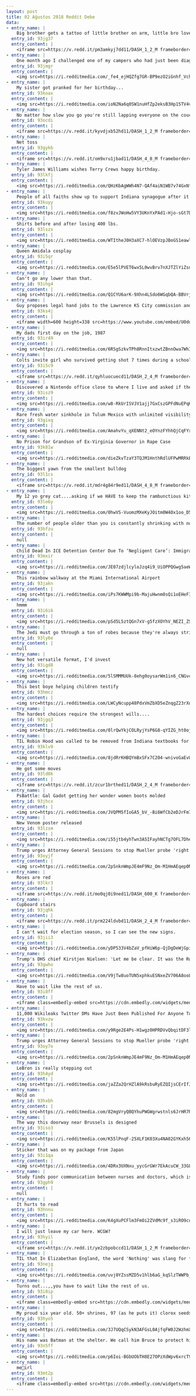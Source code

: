 ```yaml
---
layout: post
title: 02 Ağustos 2018 Reddit Debe
data:
- entry_name: |
    Big brother gets a tattoo of little brother on arm, little bro loves it
  entry_id: 93jg37
  entry_content: |
    <iframe src=https://v.redd.it/pm3amkyj7dd11/DASH_1_2_M frameborder=0></iframe>
- entry_name: |
    One month ago I challenged one of my campers who had just been diagnosed with dyslexia. I told her that if she could read 10 chapter books in the month of July, I would let her choose any color she wanted to dye my hair. Well she finished her challenge and alas I now have pink hair.
  entry_id: 93jmgr
  entry_content: |
    <img src=https://i.redditmedia.com/_fe4_ejHQZfg7GR-BP9ezO2iGnhf_VchkCui8hrUzrI.jpg?s=073c27b82a1263b0a363df4c406ada2a frameborder=0>
- entry_name: |
    My sister got pranked for her birthday...
  entry_id: 93koax
  entry_content: |
    <img src=https://i.redditmedia.com/ioN2Na6q0SW1nuHfZp2eksB3Hp15TV4vI8cjSY8z2tM.jpg?s=e3a1139eb5523a4688d1ca37509c11a5 frameborder=0>
- entry_name: |
    No matter how slow you go you're still lapping everyone on the couch.
  entry_id: 93ocdi
  entry_content: |
    <iframe src=https://v.redd.it/kyvdjxb52hd11/DASH_1_2_M frameborder=0></iframe>
- entry_name: |
    Net toss
  entry_id: 93gykb
  entry_content: |
    <iframe src=https://v.redd.it/om9xru1jbad11/DASH_4_8_M frameborder=0></iframe>
- entry_name: |
    Tyler James Williams wishes Terry Crews happy birthday.
  entry_id: 93lkfj
  entry_content: |
    <img src=https://i.redditmedia.com/QHzKbAgWWh4N7-QAf4aiN1WB7v74GxNfNY7_wV-WUwg.png?s=deaa02c6276ec449241b09c11cc6900d frameborder=0>
- entry_name: |
    People of all faiths show up to support Indiana synagogue after it was vandalized with nazi symbols
  entry_id: 93kuyy
  entry_content: |
    <img src=https://i.redditmedia.com/f8zvJWoHw5VY3UKnYxPAd1-Hjo-sGt7DX_su-YhJBxI.jpg?s=3e384d114d43e11df2708b0c788e3fa2 frameborder=0>
- entry_name: |
    Shirts before and after losing 400 lbs.
  entry_id: 93lszx
  entry_content: |
    <img src=https://i.redditmedia.com/WTItheJ0H3aXC7-hlOEVzpJBoGS1eawlZhdiONBE678.jpg?s=d792a94e57d922802731edb6e8f9b772 frameborder=0>
- entry_name: |
    Queen Amidala cosplay
  entry_id: 93i5qr
  entry_content: |
    <img src=https://i.redditmedia.com/E5e5lPVET6wx5L0wvBrv7nXJTZlYiZsnigB_VTeWpHo.jpg?s=8cabbc9d9d1dba775a1ac11ddcc9f3a6 frameborder=0>
- entry_name: |
    Can't go any lower than that.
  entry_id: 93ihg4
  entry_content: |
    <img src=https://i.redditmedia.com/Q1CYU6arK-9Xhn4LSdo6WGqbQA-BBVrje4MUa3CqW9o.jpg?s=3ac6d5ad3208dab110634bd8256cbc48 frameborder=0>
- entry_name: |
    Guy proposes legal hand jobs to the Lawrence KS City commission and it's amazing.
  entry_id: 93ks4j
  entry_content: |
    <iframe width=600 height=338 src=https://www.youtube.com/embed/U0doq2bNiDo?feature=oembed&enablejsapi=1 frameborder=0 allow=autoplay; encrypted-media allowfullscreen></iframe>
- entry_name: |
    My dads first day on the job, 1987
  entry_id: 93ir49
  entry_content: |
    <img src=https://i.redditmedia.com/6RSgSzkvTPh8RnnItxzwtZBnnOwa7WhItwX1A4oeCpw.jpg?s=f63beedc950990d8faa82e45843189b1 frameborder=0>
- entry_name: |
    Colts invite girl who survived getting shot 7 times during a school shooting to break down their team huddle
  entry_id: 93i5c9
  entry_content: |
    <iframe src=https://v.redd.it/qyhluocuecd11/DASH_2_4_M frameborder=0></iframe>
- entry_name: |
    Discovered a Nintendo office close to where I live and asked if they had any kind of tour or something. Lady told me they hadn’t but she handed me a bag full of cool souvenirs. This coin is definitely the best of all!
  entry_id: 93isz9
  entry_content: |
    <img src=https://i.redditmedia.com/w8-RkUrISVJV1ajj7GxCszGPFdNuEPqKBDVt0W1L5xg.jpg?s=d685f6f34494801047aefc3a8daf71b3 frameborder=0>
- entry_name: |
    Rare fresh water sinkhole in Tulum Mexico with unlimited visibility underwater.
  entry_id: 93gixq
  entry_content: |
    <img src=https://i.redditmedia.com/AmahvYu_qXENNt2_eOYnzFYhhQjCqFYxGpT3M1TRCqo.jpg?s=c28c33ca4abec461f176c1c5b1a9bdbb frameborder=0>
- entry_name: |
    No Prison for Grandson of Ex-Virginia Governor in Rape Case
  entry_id: 93k81w
  entry_content: |
    <img src=https://i.redditmedia.com/dieZkvTzaY3TQJM1HnthRdlUFPwMRRkEfft30Xpvs6k.jpg?s=ffba605a3e3b4995e3eca9455f262a84 frameborder=0>
- entry_name: |
    The biggest yawn from the smallest bulldog
  entry_id: 93l1cs
  entry_content: |
    <iframe src=https://v.redd.it/mdr4g84r9ed11/DASH_4_8_M frameborder=0></iframe>
- entry_name: |
    My 12 yo grey cat....asking if we HAVE to keep the rambunctious kittens 🐯🐯
  entry_id: 93le6y
  entry_content: |
    <img src=https://i.redditmedia.com/0hwVS-VuomzMXeKyJOitm0W4Ox1oo_D5NAs0V3SBKQQ.jpg?s=5711cfeb316e5443dbcdbb06c80a6902 frameborder=0>
- entry_name: |
    The number of people older than you is constantly shrinking with nothing increasing it.
  entry_id: 93hfzu
  entry_content: |
    null
- entry_name: |
    Child Dead In ICE Detention Center Due To ‘Negligent Care’: Immigration Lawyer
  entry_id: 93mxir
  entry_content: |
    <img src=https://i.redditmedia.com/JE07zdjlcyloJzq4i9_UiOPPQGwg5aeWSdoV6AdACck.jpg?s=b25c6954c5df5682861c49099626f43a frameborder=0>
- entry_name: |
    This rainbow walkway at the Miami International Airport
  entry_id: 93jakn
  entry_content: |
    <img src=https://i.redditmedia.com/iPs7KWWMpi9b-MajuHwnm0sQi1oEHeFIBfaO0Z9KdnQ.jpg?s=cbd108cd6f6e83abf88f52023028fa8a frameborder=0>
- entry_name: |
    hmmm
  entry_id: 93i6i6
  entry_content: |
    <img src=https://i.redditmedia.com/pSd5L5ztQGn7xV-g5fzXOYhV_NEZI_ZSOGYmX4M2ggQ.jpg?s=a65a3cb93cd7e2bc2a781cca7f1ddead frameborder=0>
- entry_name: |
    The Jedi must go through a ton of robes because they're always stripping them off before combat and just leaving them there.
  entry_id: 93ly6e
  entry_content: |
    null
- entry_name: |
    New hot versatile format, I'd invest
  entry_id: 93igd8
  entry_content: |
    <img src=https://i.redditmedia.com/5lSMMMUUk-8ehg0oysarWm1in6_CNGvcv7A7zTY52gE.jpg?s=978f72fd3ab55cf0c246a81791034493 frameborder=0>
- entry_name: |
    This best boye helping children testify
  entry_id: 93hmcz
  entry_content: |
    <img src=https://i.redditmedia.com/LWCyNcupp48PdxVmZbXD5eZnqgZ23rXoyA02kdmCcQc.jpg?s=997ae74522905455708af378c99ab536 frameborder=0>
- entry_name: |
    The hardest choices require the strongest wills....
  entry_id: 93jgq3
  entry_content: |
    <img src=https://i.redditmedia.com/0lrQwYkjCOLRyjYsP6G8-qYIZG_ht0ojWmnNHNt83eU.jpg?s=93dcab2dbf2c9c19d7533e9e8dda4301 frameborder=0>
- entry_name: |
    TIL Robin Hood was called to be removed from Indiana textbooks for being communist
  entry_id: 93klv9
  entry_content: |
    <img src=https://i.redditmedia.com/8jdRrKHBQYmBxSFx7C204-wnivoGaEvUf5F60YcyqYM.jpg?s=c671673c150c25d5e14285c48a4248b9 frameborder=0>
- entry_name: |
    He got some moves
  entry_id: 93ld0k
  entry_content: |
    <iframe src=https://v.redd.it/zcur1brthed11/DASH_2_4_M frameborder=0></iframe>
- entry_name: |
    PsBattle: Gal Gadot getting her wonder women boots molded
  entry_id: 93jhcx
  entry_content: |
    <img src=https://i.redditmedia.com/JVQPM5fIoGA5_bV_-Bi6WfCb2eDJrFm7i7VIgQnveX8.jpg?s=6bd5e38ef45864e4f93039c126ed846d frameborder=0>
- entry_name: |
    New Venom poster released
  entry_id: 93lzsm
  entry_content: |
    <img src=https://i.redditmedia.com/i55jtb4yhTwn3A5IFayhNCTg7OFL7DheNMl_GIsUGlo.jpg?s=190d21b63fd27b4c82fde234cec58bdc frameborder=0>
- entry_name: |
    Trump urges Attorney General Sessions to stop Mueller probe 'right now'
  entry_id: 93oyjf
  entry_content: |
    <img src=https://i.redditmedia.com/2pSnknWmpJE4mF9Nz_Om-M1HmAEqep0N35iyuESDP1c.jpg?s=c03c0e75c8c418076152b0aff4c5ef86 frameborder=0>
- entry_name: |
    Roses are red
  entry_id: 93lkr3
  entry_content: |
    <iframe src=https://v.redd.it/mo0qj0i9ned11/DASH_600_K frameborder=0></iframe>
- entry_name: |
    Cupboard stairs
  entry_id: 93jqhk
  entry_content: |
    <iframe src=https://v.redd.it/prm224ldvbd11/DASH_2_4_M frameborder=0></iframe>
- entry_name: |
    I can't wait for election season, so I can see the new signs.
  entry_id: 93jii3
  entry_content: |
    <img src=https://i.redditmedia.com/yDP533V4bZaV_pfHiW6p-QjDgDeWjGpiaZIGI7ypCOk.jpg?s=6492714d09d924cdca92c0fb5b2e045c frameborder=0>
- entry_name: |
    Trump's DHS chief Kirstjen Nielsen: 'Let me be clear. It was the Russians.': Kirstjen Nielsen said Russian interference in the 2016 U.S. elections was directed from the highest levels.
  entry_id: 93gwho
  entry_content: |
    <img src=https://i.redditmedia.com/V9jTw8uoTUN5xphkuESNxeZV706A8ooL8O8fA1MbxeA.jpg?s=29be90e20534910391067a512a7ce60d frameborder=0>
- entry_name: |
    Have to wait like the rest of us.
  entry_id: 93i8ff
  entry_content: |
    <iframe class=embedly-embed src=https://cdn.embedly.com/widgets/media.html?src=https%3A%2F%2Fgfycat.com%2Fifr%2FDiscreteQuickHorsefly&url=https%3A%2F%2Fgfycat.com%2FDiscreteQuickHorsefly&image=https%3A%2F%2Fthumbs.gfycat.com%2FDiscreteQuickHorsefly-size_restricted.gif&key=522baf40bd3911e08d854040d3dc5c07&type=text%2Fhtml&schema=gfycat width=600 height=337 scrolling=no frameborder=0 allow=autoplay; fullscreen allowfullscreen=true></iframe>
- entry_name: |
    11,000 Wikileaks Twitter DMs Have Just Been Published For Anyone To Read
  entry_id: 93kvzw
  entry_content: |
    <img src=https://i.redditmedia.com/y9Rge2E4Ps-H1wgz0HPRDVvQbqitDF3l8f8o058awyA.jpg?s=db6427c3265ab11ec67466aea38a18fe frameborder=0>
- entry_name: |
    Trump urges Attorney General Sessions to stop Mueller probe 'right now
  entry_id: 93oy7o
  entry_content: |
    <img src=https://i.redditmedia.com/2pSnknWmpJE4mF9Nz_Om-M1HmAEqep0N35iyuESDP1c.jpg?s=c03c0e75c8c418076152b0aff4c5ef86 frameborder=0>
- entry_name: |
    LeBron is really stepping out
  entry_id: 93h4yd
  entry_content: |
    <img src=https://i.redditmedia.com/jaZZa2QrHZlA9kRsbuRyEZQIjsCErIfJ7Fujumm9HXU.jpg?s=5b1f36e28f77495d2c4d9e06aca977ff frameborder=0>
- entry_name: |
    Hold on
  entry_id: 93hxbh
  entry_content: |
    <img src=https://i.redditmedia.com/82mgVryQBQYhuPWGWgrwstnls6JrHR7RZwj2sSZSlRc.jpg?s=ec6415083dd7b0c3e166aba07570f204 frameborder=0>
- entry_name: |
    The way this doorway near Brussels is designed
  entry_id: 93iso3
  entry_content: |
    <img src=https://i.redditmedia.com/K55lPnqF-25XLF1K03Xu4NA02GYKxh56cKSTH24AVSQ.jpg?s=d7324447ea0c92a2947555367a66c678 frameborder=0>
- entry_name: |
    Sticker that was on my package from Japan
  entry_id: 93i1qa
  entry_content: |
    <img src=https://i.redditmedia.com/4DRx3UXNxu_yycGrGWr7EkAcuCW_33GL7BI0Kek7log.jpg?s=00b9789b4d7bbe12b4c1ad57baf1857d frameborder=0>
- entry_name: |
    Study finds poor communication between nurses and doctors, which is one of the primary reasons for patient care mistakes in the hospital. One barrier is that the hospital hierarchy puts nurses at a power disadvantage, and many are afraid to speak the truth to doctor.
  entry_id: 93gph9
  entry_content: |
    null
- entry_name: |
    It hurts to read
  entry_id: 93hnnu
  entry_content: |
    <img src=https://i.redditmedia.com/K4gXuPCFlm3FmOi2ZVdMc9f_s3iRO9cugEAuogjnM8o.jpg?s=d3ef3942a6477ca6d456a01a3e531ee3 frameborder=0>
- entry_name: |
    I will just leave my car here. WCGW?
  entry_id: 93hyil
  entry_content: |
    <iframe src=https://v.redd.it/ye2zbpobccd11/DASH_1_2_M frameborder=0></iframe>
- entry_name: |
    TIL that In Elizabethan England, the word 'Nothing' was slang for female genitalia. The title of the Shakespeare play 'Much Ado About Nothing' is a double entendre.
  entry_id: 93nejg
  entry_content: |
    <img src=https://i.redditmedia.com/uvj0YZssMZD5v1hlb6aG_kqSlzTWWPb_CFm9rYjwOA8.jpg?s=f763687bc643074fff21f8643f8fab92 frameborder=0>
- entry_name: |
    Turns out...,,you have to wait like the rest of us.
  entry_id: 93i8ip
  entry_content: |
    <iframe class=embedly-embed src=https://cdn.embedly.com/widgets/media.html?src=https%3A%2F%2Fgfycat.com%2Fifr%2FDiscreteQuickHorsefly&url=https%3A%2F%2Fgfycat.com%2FDiscreteQuickHorsefly&image=https%3A%2F%2Fthumbs.gfycat.com%2FDiscreteQuickHorsefly-size_restricted.gif&key=522baf40bd3911e08d854040d3dc5c07&type=text%2Fhtml&schema=gfycat width=600 height=337 scrolling=no frameborder=0 allow=autoplay; fullscreen allowfullscreen=true></iframe>
- entry_name: |
    My proud six year old. 50+ shrines, 97 (as he puts it) clorox seeds. All by himself and all without a horse.
  entry_id: 93hyo5
  entry_content: |
    <img src=https://i.redditmedia.com/3J7UQqCSykN3AFGsL0AjfqFW0J2WzhmXdb8uBdtPAd0.jpg?s=efe28b16579266f5f59582ac677244fd frameborder=0>
- entry_name: |
    His name was Batman at the shelter. We call him Bruce to protect his secret identity.
  entry_id: 93n5ff
  entry_content: |
    <img src=https://i.redditmedia.com/p6Ioi-BGbUObTH8E27OPzXdWpv6xrcT9bpj-pANlDmY.jpg?s=c6b77b7871b9ef44864fd124c67d59b9 frameborder=0>
- entry_name: |
    me🐸irl
  entry_id: 93mt2p
  entry_content: |
    <iframe class=embedly-embed src=https://cdn.embedly.com/widgets/media.html?src=https%3A%2F%2Fgfycat.com%2Fifr%2FLamePerfumedHapuka&url=https%3A%2F%2Fgfycat.com%2FLamePerfumedHapuka&image=https%3A%2F%2Fthumbs.gfycat.com%2FLamePerfumedHapuka-size_restricted.gif&key=522baf40bd3911e08d854040d3dc5c07&type=text%2Fhtml&schema=gfycat width=600 height=292 scrolling=no frameborder=0 allow=autoplay; fullscreen allowfullscreen=true></iframe>
---
```

